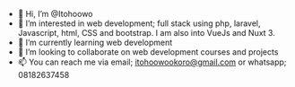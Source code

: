 - 👋 Hi, I’m @Itohoowo
- 👀 I’m interested in web development; full stack using php, laravel, Javascript, html, CSS and bootstrap. I am also into VueJs and Nuxt 3.
- 🌱 I’m currently learning web development
- 💞️ I’m looking to collaborate on web development courses and projects
- 📫 You can reach me via email; itohoowookoro@gmail.com or whatsapp; 08182637458

<!---
Itohoowo/Itohoowo is a ✨ special ✨ repository because its `README.md` (this file) appears on your GitHub profile.
You can click the Preview link to take a look at your changes.
--->
